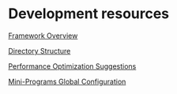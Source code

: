 # Development resources

[Framework Overview](Development%20resources/Framework%20Overview.md)

[Directory Structure](Development%20resources/Directory%20Structure.md)

[Performance Optimization Suggestions](Development%20resources/Performance%20Optimization%20Suggestions.md)

[Mini-Programs Global Configuration](Development%20resources/Mini-Programs%20Global%20Configuration.md)
